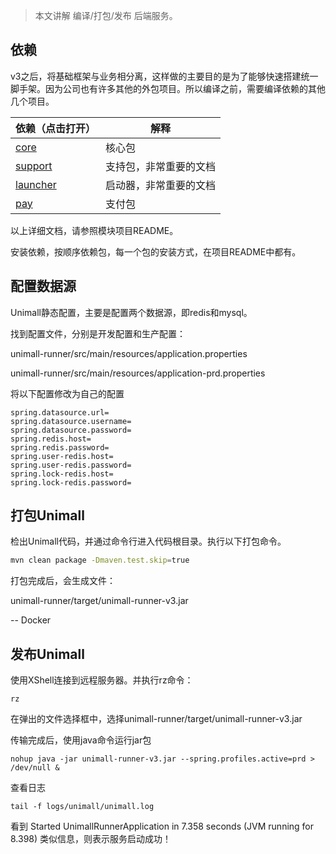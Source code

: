 > 本文讲解 编译/打包/发布 后端服务。



## 依赖

v3之后，将基础框架与业务相分离，这样做的主要目的是为了能够快速搭建统一脚手架。因为公司也有许多其他的外包项目。所以编译之前，需要编译依赖的其他几个项目。

| 依赖（点击打开）                 | 解释                   |
| -------------------------------- | ---------------------- |
| [core](../../../../dobbinfw-core)         | 核心包                 |
| [support](../../../../dobbinfw-support)   | 支持包，非常重要的文档 |
| [launcher](../../../../dobbinfw-launcher) | 启动器，非常重要的文档 |
| [pay](../../../../matrix-pay) | 支付包 |

以上详细文档，请参照模块项目README。

安装依赖，按顺序依赖包，每一个包的安装方式，在项目README中都有。



## 配置数据源

Unimall静态配置，主要是配置两个数据源，即redis和mysql。

找到配置文件，分别是开发配置和生产配置：

unimall-runner/src/main/resources/application.properties

unimall-runner/src/main/resources/application-prd.properties

将以下配置修改为自己的配置

```
spring.datasource.url=
spring.datasource.username=
spring.datasource.password=
spring.redis.host=
spring.redis.password=
spring.user-redis.host=
spring.user-redis.password=
spring.lock-redis.host=
spring.lock-redis.password=
```



## 打包Unimall

检出Unimall代码，并通过命令行进入代码根目录。执行以下打包命令。

```bash
mvn clean package -Dmaven.test.skip=true
```

打包完成后，会生成文件：

unimall-runner/target/unimall-runner-v3.jar



-- Docker



## 发布Unimall

使用XShell连接到远程服务器。并执行rz命令：

```
rz
```

在弹出的文件选择框中，选择unimall-runner/target/unimall-runner-v3.jar

传输完成后，使用java命令运行jar包

```
nohup java -jar unimall-runner-v3.jar --spring.profiles.active=prd > /dev/null &
```

查看日志

```
tail -f logs/unimall/unimall.log
```

看到 Started UnimallRunnerApplication in 7.358 seconds (JVM running for 8.398) 类似信息，则表示服务启动成功！